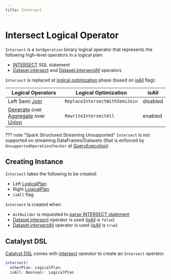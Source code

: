 ```yaml
---
title: Intersect
---
```


# Intersect Logical Operator

`Intersect` is a `SetOperation` binary logical operator that represents the following high-level operators in a logical plan:

* [INTERSECT](../sql/AstBuilder.md#visitSetOperation) SQL statement
* [Dataset.intersect](../dataset/index.md#intersect) and [Dataset.intersectAll](../dataset/index.md#intersectAll) operators

`Intersect` is replaced at [logical optimization](../logical-optimizations/index.md) phase (based on [isAll](#isAll) flag):

Logical Operators | Logical Optimization | isAll
-|-|-
Left Semi [Join](Join.md) | `ReplaceIntersectWithSemiJoin` | disabled
[Generate](Generate.md) over [Aggregate](Aggregate.md) over [Union](Union.md) | `RewriteIntersectAll` | enabled

??? note "Spark Structured Streaming Unsupported"
    `Intersect` is not supported on streaming DataFrames/Datasets (that is enforced by `UnsupportedOperationChecker` at [QueryExecution](../QueryExecution.md#assertSupported)).

## Creating Instance

`Intersect` takes the following to be created:

* <span id="left"> Left [LogicalPlan](LogicalPlan.md)
* <span id="right"> Right [LogicalPlan](LogicalPlan.md)
* <span id="isAll"> `isAll` flag

`Intersect` is created when:

* `AstBuilder` is requested to [parse INTERSECT statement](../sql/AstBuilder.md#visitSetOperation)
* [Dataset.intersect](../dataset/index.md#intersect) operator is used ([isAll](#isAll) is `false`)
* [Dataset.intersectAll](../dataset/index.md#intersectAll) operator is used ([isAll](#isAll) is `true`)

## Catalyst DSL

[Catalyst DSL](../catalyst-dsl/index.md) comes with [intersect](../catalyst-dsl/DslLogicalPlan.md#intersect) operator to create an `Intersect` operator.

```scala
intersect(
  otherPlan: LogicalPlan,
  isAll: Boolean): LogicalPlan
```
